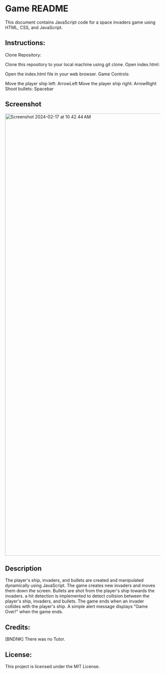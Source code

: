 # Game README
This document contains JavaScript code for a  space invaders game using HTML, CSS, and JavaScript.

## Instructions:
Clone Repository:

Clone this repository to your local machine using git clone.
Open index.html:

Open the index.html file in your  web browser.
Game Controls:

Move the player ship left: ArrowLeft
Move the player ship right: ArrowRight
Shoot bullets: Spacebar

## Screenshot

<img width="1436" alt="Screenshot 2024-02-17 at 10 42 44 AM" src="https://github.com/BNDNK/space-invaders/assets/112815598/ac896e3a-393c-4c1d-bc50-7433e778fad8">

## Description

The player's ship, invaders, and bullets are created and manipulated dynamically using JavaScript.
The game   creates new invaders and moves them down the screen.
Bullets are shot from the player's ship towards the invaders.
 a hit detection is implemented to detect collision between the player's ship, invaders, and bullets.
The game ends when an invader collides with the player's ship.
A simple alert message displays "Game Over!" when the game ends.


## Credits:
[BNDNK] There was no Tutor.

## License:
This project is licensed under the MIT License. 
